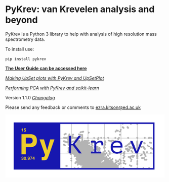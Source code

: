 # PyKrev: van Krevelen analysis and beyond

PyKrev is a Python 3 library to help with analysis of high resolution mass spectrometry data.

To install use:

```
pip install pykrev
```

[**The User Guide can be accessed here**](https://nbviewer.jupyter.org/github/Kzra/pykrev/blob/master/docs/user_guide/PyKrevUserGuide.ipynb?flush_cache=true)

[*Making UpSet plots with PyKrev and UpSetPlot*](https://nbviewer.jupyter.org/github/Kzra/pykrev/blob/master/docs/upset_plots_with_pykrev/UpSetplotswithPyKrev.ipynb?flush_cache=true)

[*Performing PCA with PyKrev and scikit-learn*](https://nbviewer.jupyter.org/github/Kzra/pykrev/blob/master/docs/pca_with_pykrev/PCAwithPyKrev.ipynb?flush_cache=true)

Version 1.1.0 [*Changelog*](https://github.com/Kzra/pykrev/blob/master/CHANGELOG.md)

Please send any feedback or comments to ezra.kitson@ed.ac.uk

<img src="https://github.com/Kzra/pykrev/blob/master/docs/user_guide/Pykrev_blue.png" alt="PyKrev" width="650"/>
